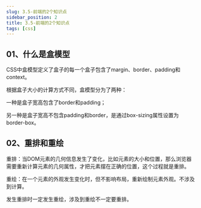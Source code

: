 ```yaml
---
slug: 3.5-前端的2个知识点
sidebar_position: 2
title: 3.5-前端的2个知识点
tags: [css]
---
```


<!--
 * @Author: duxinyues yongyuan253015@gmail.com
 * @Date: 2023-03-05 20:41:25
 * @LastEditors: duxinyues yongyuan253015@gmail.com
 * @LastEditTime: 2023-03-05 22:18:18
 * @FilePath: \blog\blog\css\css202303052041.md
 * @Description: 
 * Copyright (c) 2023 by ${duxinyues} email: ${yongyuan253015@gmail.com}, All Rights Reserved.
-->

## 01、什么是盒模型

CSS中盒模型定义了盒子的每一个盒子包含了margin、border、padding和context。

根据盒子大小的计算方式不同，盒模型分为了两种：

一种是盒子宽高包含了border和padding；

另一种是盒子宽高不包含padding和border，是通过box-sizing属性设置为border-box。

## 02、重排和重绘

重排：当DOM元素的几何信息发生了变化，比如元素的大小和位置，那么浏览器需要重新计算元素的几何属性，才把元素摆在正确的位置，这个过程就是重排。

重绘：在一个元素的外观发生变化时，但不影响布局，重新绘制元素外观。不涉及到计算。

发生重排时一定发生重绘，涉及到重绘不一定要重排。

